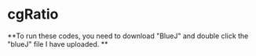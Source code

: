 # cgRatio

**To run these codes, you need to download "BlueJ" and double click the "blueJ" file I have uploaded. **
